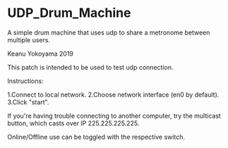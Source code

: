 # UDP_Drum_Machine
A simple drum machine that uses udp to share a metronome between multiple users.

Keanu Yokoyama 2019

This patch is intended to be used to test udp connection. 

Instructions:

1.Connect to local network.
2.Choose network interface (en0 by default).
3.Click "start".

If you're having trouble connecting to another computer, try the multicast button, which casts over IP 225.225.225.225.

Online/Offline use can be toggled with the respective switch.
